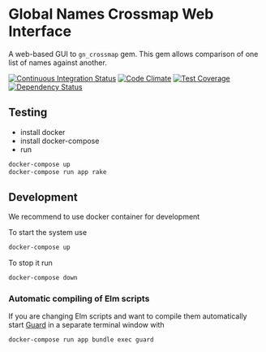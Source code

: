 # Global Names Crossmap Web Interface

A web-based GUI to `gn_crossmap` gem. This gem allows comparison of one list of
names against another.

[![Continuous Integration Status][ci-svg]][ci]
[![Code Climate][code-svg]][code]
[![Test Coverage][test-svg]][test]
[![Dependency Status][deps-svg]][deps]

## Testing

* install docker
* install docker-compose
* run

```bash
docker-compose up
docker-compose run app rake
```

## Development

We recommend to use docker container for development

To start the system use

```bash
docker-compose up
```

To stop it run

```bash
docker-compose down
```

### Automatic compiling of Elm scripts

If you are changing Elm scripts and want to compile them automatically
start [Guard] in a separate terminal window with

```bash
docker-compose run app bundle exec guard
```

[ci-svg]: https://circleci.com/gh/GlobalNamesArchitecture/gn_crossmap_web.svg?style=shield
[ci]: https://circleci.com/gh/GlobalNamesArchitecture/gn_crossmap_web
[code-svg]: https://codeclimate.com/github/GlobalNamesArchitecture/gn_crossmap_web/badges/gpa.svg
[code]: https://codeclimate.com/github/GlobalNamesArchitecture/gn_crossmap_web
[test-svg]: https://codeclimate.com/github/GlobalNamesArchitecture/gn_crossmap_web/badges/coverage.svg
[test]: https://codeclimate.com/github/GlobalNamesArchitecture/gn_crossmap_web
[deps-svg]: https://gemnasium.com/GlobalNamesArchitecture/gn_crossmap_web.svg
[deps]: https://gemnasium.com/GlobalNamesArchitecture/gn_crossmap_web
[Guard]: https://github.com/guard/guard

